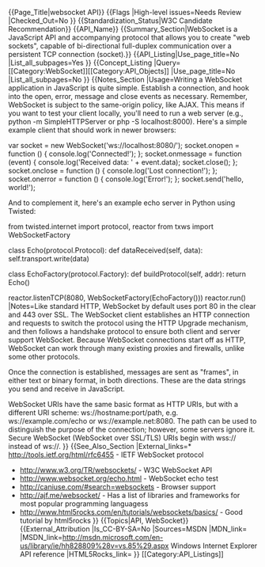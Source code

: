 {{Page_Title|websocket API}}
{{Flags
|High-level issues=Needs Review
|Checked_Out=No
}}
{{Standardization_Status|W3C Candidate Recommendation}}
{{API_Name}}
{{Summary_Section|WebSocket is a JavaScript API and accompanying protocol that allows you to create "web sockets", capable of bi-directional full-duplex communication over a persistent TCP connection (socket).}}
{{API_Listing|Use_page_title=No
|List_all_subpages=Yes
}}
{{Concept_Listing
|Query=[[Category:WebSocket]][[Category:API_Objects]]
|Use_page_title=No
|List_all_subpages=No
}}
{{Notes_Section
|Usage=Writing a WebSocket application in JavaScript is quite simple. Establish a connection, and hook into the open, error, message and close events as necessary. Remember, WebSocket is subject to the same-origin policy, like AJAX. This means if you want to test your client locally, you'll need to run a web server (e.g., python -m SimpleHTTPServer or php -S localhost:8000). Here's a simple example client that should work in newer browsers:

<syntaxhighlight lang="javascript">
  var socket = new WebSocket('ws://localhost:8080/');
  socket.onopen = function () {
      console.log('Connected!');
  };
  socket.onmessage = function (event) {
      console.log('Received data: ' + event.data);
      socket.close();
  };
  socket.onclose = function () {
      console.log('Lost connection!');
  };
  socket.onerror = function () {
      console.log('Error!');
  };
  socket.send('hello, world!');
</syntaxhighlight>

And to complement it, here's an example echo server in Python using Twisted:

<syntaxhighlight lang="python">
  from twisted.internet import protocol, reactor
  from txws import WebSocketFactory
  
  class Echo(protocol.Protocol):
      def dataReceived(self, data):
          self.transport.write(data)
  
  class EchoFactory(protocol.Factory):
      def buildProtocol(self, addr):
          return Echo()
  
  reactor.listenTCP(8080, WebSocketFactory(EchoFactory()))
  reactor.run()
</syntaxhighlight>
|Notes=Like standard HTTP, WebSocket by default uses port 80 in the clear and 443 over SSL. The WebSocket client establishes an HTTP connection and requests to switch the protocol using the HTTP Upgrade mechanism, and then follows a handshake protocol to ensure both client and server support WebSocket. Because WebSocket connections start off as HTTP, WebSocket can work through many existing proxies and firewalls, unlike some other protocols.

Once the connection is established, messages are sent as "frames", in either text or binary format, in both directions. These are the data strings you send and receive in JavaScript.

WebSocket URIs have the same basic format as HTTP URIs, but with a different URI scheme: ws://hostname:port/path, e.g. ws://example.com/echo or ws://example.net:8080. The path can be used to distinguish the purpose of the connection; however, some servers ignore it. Secure WebSocket (WebSocket over SSL/TLS) URIs begin with wss:// instead of ws://.
}}
{{See_Also_Section
|External_links=* http://tools.ietf.org/html/rfc6455 - IETF WebSocket protocol
* http://www.w3.org/TR/websockets/ - W3C WebSocket API
* http://www.websocket.org/echo.html - WebSocket echo test
* http://caniuse.com/#search=websockets - Browser support
* http://ajf.me/websocket/ - Has a list of libraries and frameworks for most popular programming languagess
* http://www.html5rocks.com/en/tutorials/websockets/basics/ - Good tutorial by html5rocks
}}
{{Topics|API, WebSocket}}
{{External_Attribution
|Is_CC-BY-SA=No
|Sources=MSDN
|MDN_link=
|MSDN_link=http://msdn.microsoft.com/en-us/library/ie/hh828809%28v=vs.85%29.aspx Windows Internet Explorer API reference
|HTML5Rocks_link=
}}
[[Category:API_Listings]]